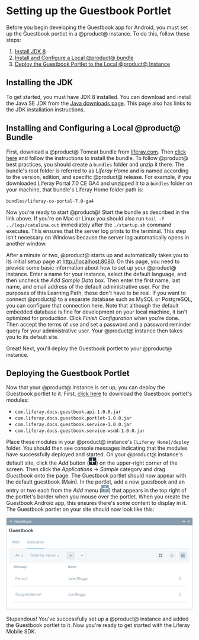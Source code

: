 # Setting up the Guestbook Portlet [](id=setting-up-the-guestbook-portlet)

Before you begin developing the Guestbook app for Android, you must set up the 
Guestbook portlet in a @product@ instance. To do this, follow these steps: 

1.  [Install JDK 8](/develop/tutorials/-/knowledge_base/7-0/setting-up-the-guestbook-portlet#installing-the-jdk)
2.  [Install and Configure a Local @product@ bundle](/develop/tutorials/-/knowledge_base/7-0/setting-up-the-guestbook-portlet#installing-and-configuring-a-local-liferay-bundle)
3.  [Deploy the Guestbook Portlet to the Local @product@ Instance](/develop/tutorials/-/knowledge_base/7-0/setting-up-the-guestbook-portlet#deploying-the-guestbook-portlet)

## Installing the JDK [](id=installing-the-jdk)

To get started, you must have JDK 8 installed. You can download and install the 
Java SE JDK from the 
[Java downloads page](http://www.oracle.com/technetwork/java/javase/downloads/index.html). 
This page also has links to the JDK installation instructions. 

## Installing and Configuring a Local @product@ Bundle [](id=installing-and-configuring-a-local-liferay-bundle)

First, download a @product@ Tomcat bundle from 
[liferay.com](https://www.liferay.com/). 
Then 
[click here](/discover/deployment/-/knowledge_base/7-0/installing-liferay-portal)
and follow the instructions to install the bundle. To follow @product@ best 
practices, you should create a `bundles` folder and unzip it there. The bundle's 
root folder is referred to as *Liferay Home* and is named according to the 
version, edition, and specific @product@ release. For example, if you downloaded 
Liferay Portal 7.0 CE GA4 and unzipped it to a `bundles` folder on your machine, 
that bundle's Liferay Home folder path is: 

    bundles/liferay-ce-portal-7.0-ga4

Now you're ready to start @product@! Start the bundle as described in the link 
above. If you're on Mac or Linux you should also run 
`tail -f ../logs/catalina.out` immediately after the `./startup.sh` command 
executes. This ensures that the server log prints to the terminal. This step 
isn't necessary on Windows because the server log automatically opens in another 
window. 

After a minute or two, @product@ starts up and automatically takes you to its 
initial setup page at 
[http://localhost:8080](http://localhost:8080). 
On this page, you need to provide some basic information about how to set up 
your @product@ instance. Enter a name for your instance, select the default 
language, and then uncheck the *Add Sample Data* box. Then enter the first name, 
last name, and email address of the default administrative user. For the 
purposes of this Learning Path, these don't have to be real. If you want to 
connect @product@ to a separate database such as MySQL or PostgreSQL, you can 
configure that connection here. Note that although the default embedded database 
is fine for development on your local machine, it isn't optimized for 
production. Click *Finish Configuration* when you're done. Then accept the terms 
of use and set a password and a password reminder query for your administrative 
user. Your @product@ instance then takes you to its default site. 

Great! Next, you'll deploy the Guestbook portlet to your @product@ instance. 

## Deploying the Guestbook Portlet [](id=deploying-the-guestbook-portlet)

Now that your @product@ instance is set up, you can deploy the Guestbook portlet 
to it. First, 
[click here](https://dev.liferay.com/documents/10184/656312/guestbook-services.zip) 
to download the Guestbook portlet's modules: 

- `com.liferay.docs.guestbook.api-1.0.0.jar`
- `com.liferay.docs.guestbook.portlet-1.0.0.jar`
- `com.liferay.docs.guestbook.service-1.0.0.jar`
- `com.liferay.docs.guestbook.service-wsdd-1.0.0.jar`

Place these modules in your @product@ instance's `[Liferay Home]/deploy` folder. 
You should then see console messages indicating that the modules have 
successfully deployed and started. On your @product@ instance's default site, 
click the *Add* button (![Add](../../../images/icon-control-menu-add.png)) on 
the upper-right corner of the screen. Then click the *Applications* &rarr; 
*Sample* category and drag *Guestbook* onto the page. The Guestbook portlet 
should now appear with the default guestbook (Main). In the portlet, add a new 
guestbook and an entry or two each from the *Add* menu 
(![Add](../../../images/icon-app-add.png)) that appears in the top right of the 
portlet's border when you mouse over the portlet. When you create the Guestbook 
Android app, this ensures there's some content to display in it. The Guestbook 
portlet on your site should now look like this: 

![Figure 1: The Guestbook portlet, with a new guestbook and some entries.](../../../images/guestbook-portlet-01.png)

Stupendous! You've successfully set up a @product@ instance and added the 
Guestbook portlet to it. Now you're ready to get started with the Liferay Mobile 
SDK. 
